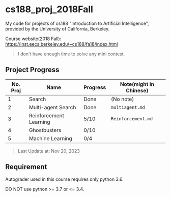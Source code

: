 # cs188_proj_2018Fall

My code for projects of cs188 "Introduction to Artificial Intelligence", provided by the University of California, Berkeley.

Course website(2018 Fall): <https://inst.eecs.berkeley.edu/~cs188/fa18/index.html>

> I don't have enough time to solve any mini contest.

## Project Progress

|No. Proj|Name|Progress|Note(might in Chinese)|
|--------|----|--------|----|
|1|Search|Done|(No note)|
|2|Multi-agent Search|Done|`multiagent.md`|
|3|Reinforcement Learning|5/10|`Reinforcement.md`|
|4|Ghostbusters|0/10||
|5|Machine Learning|0/4||

> Last Update at: Nov 20, 2023

## Requirement

Autograder used in this course requires only python 3.6.

DO NOT use python >= 3.7 or <= 3.4.
